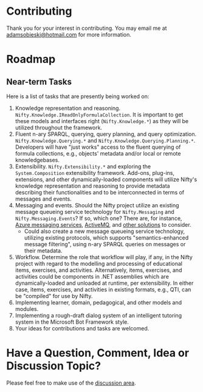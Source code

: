 # Contributing

Thank you for your interest in contributing. You may email me at [adamsobieski@hotmail.com](mailto:adamsobieski@hotmail.com) for more information.

# Roadmap

## Near-term Tasks

Here is a list of tasks that are presently being worked on:

1. Knowledge representation and reasoning. `Nifty.Knowledge.IReadOnlyFormulaCollection`. It is important to get these models and interfaces right (`Nifty.Knowledge.*`) as they will be utilized throughout the framework.
2. Fluent n-ary SPARQL, querying, query planning, and query optimization. `Nifty.Knowledge.Querying.*` and `Nifty.Knowledge.Querying.Planning.*`. Developers will have "just works" access to the fluent querying of formula collections, e.g., objects' metadata and/or local or remote knowledgebases.
3. Extensibility. `Nifty.Extensibility.*` and exploring the `System.Composition` extensibility framework. Add-ons, plug-ins, extensions, and other dynamically-loaded components will utilize Nifty's knowledge representation and reasoning to provide metadata describing their functionalities and to be interconnected in terms of messages and events.
4. Messaging and events. Should the Nifty project utilize an existing message queueing service technology for `Nifty.Messaging` and `Nifty.Messaging.Events`? If so, which one? There are, for instance, [Azure messaging services](https://azure.microsoft.com/en-us/solutions/messaging-services/#products), [ActiveMQ](https://activemq.apache.org/components/nms/), and [other solutions](https://en.wikipedia.org/wiki/Message_queuing_service) to consider.
   - Could also create a new message queueing service technology, utilizing existing protocols, which supports "semantics-enhanced message filtering", using n-ary SPARQL queries on messages or their metadata.
5. Workflow. Determine the role that workflow will play, if any, in the Nifty project with regard to the modelling and processing of educational items, exercises, and activities. Alternatively, items, exercises, and activities could be components in .NET assemblies which are dynamically-loaded and unloaded at runtime, per extensibility. In either case, items, exercises, and activities in existing formats, e.g., QTI, can be "compiled" for use by Nifty.
6. Implementing learner, domain, pedagogical, and other models and modules.
7. Implementing a rough-draft dialog system of an intelligent tutoring system in the Microsoft Bot Framework style.
8. Your ideas for contributions and tasks are welcomed.

# Have a Question, Comment, Idea or Discussion Topic?

Please feel free to make use of the [discussion area](https://github.com/AdamSobieski/Nifty/discussions).